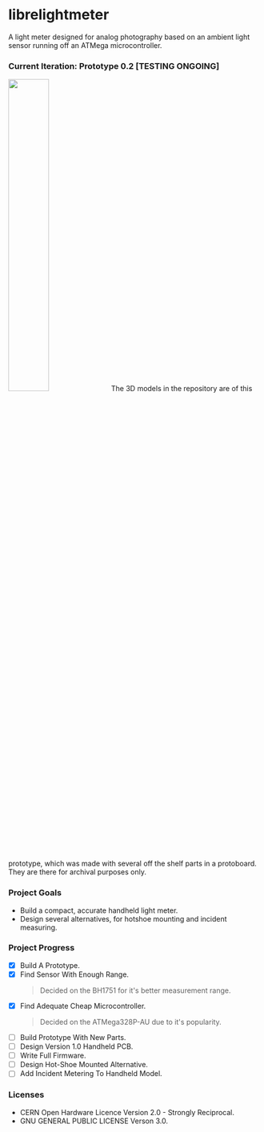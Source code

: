 # librelightmeter
A light meter designed for analog photography based on an ambient light sensor running off an ATMega microcontroller.

### Current Iteration: Prototype 0.2 [TESTING ONGOING]
<img src="https://imgur.com/pm2ZVXc.png" width=40% height=40%>
The 3D models in the repository are of this prototype, which was made with several off the shelf parts in a protoboard. They are there for archival purposes only.

### Project Goals
* Build a compact, accurate handheld light meter.
* Design several alternatives, for hotshoe mounting and incident measuring.

### Project Progress
- [x] Build A Prototype.
- [x] Find Sensor With Enough Range.
  > Decided on the BH1751 for it's better measurement range.
- [x] Find Adequate Cheap Microcontroller.
  > Decided on the ATMega328P-AU due to it's popularity.
- [ ] Build Prototype With New Parts.
- [ ] Design Version 1.0 Handheld PCB.
- [ ] Write Full Firmware.
- [ ] Design Hot-Shoe Mounted Alternative.
- [ ] Add Incident Metering To Handheld Model.

### Licenses
* CERN Open Hardware Licence Version 2.0 - Strongly Reciprocal.
* GNU GENERAL PUBLIC LICENSE Verson 3.0.
